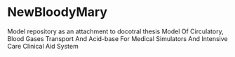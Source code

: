 # NewBloodyMary
Model repository as an attachment to docotral thesis Model Of Circulatory, Blood Gases Transport And Acid-base For Medical Simulators And Intensive Care Clinical Aid System

